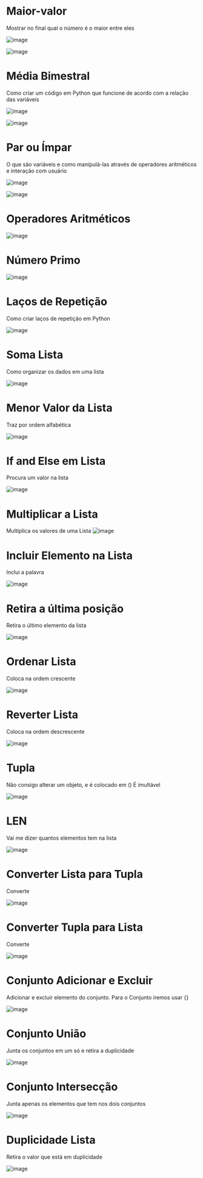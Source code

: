 # Maior-valor
Mostrar no final qual o número é o maior entre eles


![image](https://user-images.githubusercontent.com/78243487/159594479-e41a5f3d-229f-44f9-ae09-eb60d14f5f75.png)

![image](https://user-images.githubusercontent.com/78243487/159594795-66f18f26-d8f1-4634-9044-eccc4a4df2a4.png)


# Média Bimestral
Como criar um código em Python que funcione de acordo com a relação das variáveis

![image](https://user-images.githubusercontent.com/78243487/159725147-05c97f50-bbac-42c5-9274-6fb4dabfc2e0.png)

![image](https://user-images.githubusercontent.com/78243487/159725343-6ec5e41e-41b8-40f4-936b-372545b221d1.png)


# Par ou Ímpar
O que são variáveis e como manipulá-las através de operadores aritméticos e interação com usuário

![image](https://user-images.githubusercontent.com/78243487/159725711-8603e691-8340-4f48-9755-682b848892df.png)

![image](https://user-images.githubusercontent.com/78243487/159725818-39496276-d6da-4fde-ae35-85969111bfad.png)

# Operadores Aritméticos

![image](https://user-images.githubusercontent.com/78243487/160837708-0bc357f2-dfa7-4a72-a884-6bdbdfd2dcee.png)

# Número Primo

![image](https://user-images.githubusercontent.com/78243487/160840480-a1dfe035-e345-4134-9033-593a3b3e0f38.png)

# Laços de Repetição
Como criar laços de repetição em Python

![image](https://user-images.githubusercontent.com/78243487/160842394-21ab86df-c04f-462c-ab08-fe505ca23232.png)

# Soma Lista
Como organizar os dados em uma lista

![image](https://user-images.githubusercontent.com/78243487/160844096-752ae8a8-de54-4e05-8f21-3707b117912c.png)

# Menor Valor da Lista
Traz por ordem alfabética 

![image](https://user-images.githubusercontent.com/78243487/160847068-441a61c7-4904-4fa8-b74a-691613e8a0f0.png)

# If and Else em Lista
Procura um valor na lista

![image](https://user-images.githubusercontent.com/78243487/160848257-aaf5de45-b303-446f-b3b7-f57af67791e2.png)

# Multiplicar a Lista
Multiplica os valores de uma Lista
![image](https://user-images.githubusercontent.com/78243487/160850284-9c4225f9-dc42-4acf-9f0f-5c326ee95075.png)

# Incluir Elemento na Lista
Inclui a palavra

![image](https://user-images.githubusercontent.com/78243487/161049042-23b7e198-c97b-4048-b0c7-2db5f9d0eff2.png)

# Retira a última posição 
Retira o último elemento da lista

![image](https://user-images.githubusercontent.com/78243487/161050118-5d8979c6-4c3a-4a25-a866-56bbbbc229d7.png)

# Ordenar Lista
Coloca na ordem crescente

![image](https://user-images.githubusercontent.com/78243487/161051260-618ddb62-c351-4cd3-8fc6-4717f49863ce.png)

# Reverter Lista
Coloca na ordem descrescente

![image](https://user-images.githubusercontent.com/78243487/161052732-581cd0f5-a863-4b06-82b7-85e2508e35de.png)

# Tupla
Não consigo alterar um objeto, e é colocado em ()
É imultável

![image](https://user-images.githubusercontent.com/78243487/161055262-badad1a6-4b2a-45f1-9b12-3a81788188a2.png)

# LEN
Vai me dizer quantos elementos tem na lista

![image](https://user-images.githubusercontent.com/78243487/161055567-17e1b326-d166-4580-bdb1-a48f6f558475.png)

# Converter Lista para Tupla
Converte

![image](https://user-images.githubusercontent.com/78243487/161056699-ccaa03a9-77de-4acd-90fa-eb3aa15ac660.png)

# Converter Tupla para Lista
Converte

![image](https://user-images.githubusercontent.com/78243487/161059176-0de941f6-0af0-4a04-9689-a4ada617053a.png)

# Conjunto Adicionar e Excluir
Adicionar e excluir elemento do conjunto. Para o Conjunto iremos usar {}

![image](https://user-images.githubusercontent.com/78243487/161064383-0846f864-8ea5-4f89-bbf0-ba09a9433a1d.png)

# Conjunto União
Junta os conjuntos em um só e retira a duplicidade

![image](https://user-images.githubusercontent.com/78243487/161065066-49478c94-1191-4996-b497-e0a36e66d8c6.png)

# Conjunto Intersecção
Junta apenas os elementos que tem nos dois conjuntos

![image](https://user-images.githubusercontent.com/78243487/161068246-bec6a1c6-b3e1-481f-88c0-dea326b4fe7c.png)

# Duplicidade Lista
Retira o valor que está em duplicidade

![image](https://user-images.githubusercontent.com/78243487/161344838-c4c94bde-5b06-4462-93ba-a93cb53c23fa.png)





